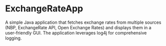 # ExchangeRateApp
A simple Java application that fetches exchange rates from multiple sources (NBP, ExchangeRate API, Open Exchange Rates) and displays them in a user-friendly GUI. The application leverages log4j for comprehensive logging.
